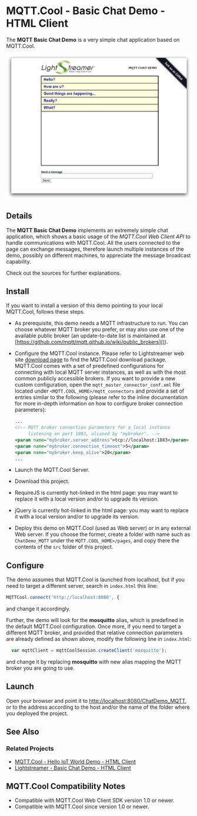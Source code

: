 # MQTT.Cool - Basic Chat Demo - HTML Client

The **MQTT Basic Chat Demo** is a very simple chat application based on
MQTT.Cool.

![screenshot](screen-large.png)

## Details

The **MQTT Basic Chat Demo** implements an extremely simple chat application,
which shows a basic usage of the *MQTT.Cool Web Client API* to handle
communications with MQTT.Cool. All the users connected to the page can exchange
messages, therefore launch multiple instances of the demo, possibly on different
machines, to appreciate the message broadcast capability.

Check out the sources for further explanations.

## Install

If you want to install a version of this demo pointing to your local MQTT.Cool,
follows these steps.

* As prerequisite, this demo needs a MQTT infrastructure to run. You can choose
whatever MQTT broker you prefer, or may also use one of the available public
broker (an update-to-date list is maintained at
[https://github.com/mqtt/mqtt.github.io/wiki/public_brokers]()).
* Configure the MQTT.Cool instance. Please refer to Lightstreamer
web site [download page](http://download.lightstreamer.com/) to find the
MQTT.Cool download package. MQTT.Cool comes with a set of predefined
configurations for connecting with local MQTT server instances, as well as with
the most common publicly accessible brokers. If you want to provide a new custom
configuration, open the `mqtt_master_connector_conf.xml` file located under
`<MQTT.COOL_HOME>/mqtt_connectors` and provide a set of entries similar to
the following (please refer to the inline documentation for more in-depth
information on how to configure broker connection parameters):

  ```xml
  ...
  <!-- MQTT broker connection parameters for a local instance
       listening on port 1883, aliased by "mybroker". -->
  <param name="mybroker.server_address">tcp://localhost:1883</param>
  <param name="mybroker.connection_timeout">5</param>
  <param name="mybroker.keep_alive">20</param>
  ...
  ```

* Launch the MQTT.Cool Server.
* Download this project.
* RequireJS is currently hot-linked in the html page: you may want to replace it
with a local version and/or to upgrade its version.
* jQuery is currently hot-linked in the html page: you may want to replace it
with a local version and/or to upgrade its version.
* Deploy this demo on MQTT.Cool (used as Web server) or in any external Web
server. If you choose the former, create a folder with name such as
`ChatDemo_MQTT` under the `MQTT.COOL_HOME>/pages`, and copy there the contents
of the `src` folder of this project.

## Configure
The demo assumes that MQTT.Cool is launched from localhost, but if you need to
target a different server, search in `index.html` this line:
```js
MQTTCool.connect('http://localhost:8080', {
```
and change it accordingly.

Further, the demo will look for the **mosquitto** alias, which is predefined in
the default MQTT.Cool configuration. Once more, if you need to target a
different MQTT broker, and provided that relative connection parameters are
already defined as shown above, modify the following line in `index.html`:

```js
  var mqttClient = mqttCoolSession.createClient('mosquitto');
```
and change it by replacing **mosquitto** with new alias mapping the MQTT broker
you are going to use.

## Launch
Open your browser and point it to [http://localhost:8080/ChatDemo_MQTT](), or to
the address according to the host and/or the name of the folder where you
deployed the project.

## See Also

### Related Projects

* [MQTT.Cool - Hello IoT World Demo - HTML Client](https://github.com/Lightstreamer/MQTTExtender-example-Hello_IoT_World-client-javascript)
* [Lightstreamer - Basic Chat Demo - HTML Client](https://github.com/Lightstreamer/Lightstreamer-example-chat-client-javascript)

## MQTT.Cool Compatibility Notes

* Compatible with MQTT.Cool Web Client SDK version 1.0 or
newer.
* Compatible with MQTT.Cool since version 1.0 or newer.

